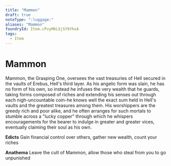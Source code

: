 ```yaml
---
title: "Mammon"
draft: true
noteType: ":luggage:"
aliases: "Mammon"
foundryId: Item.cPvyM6LXjSY9YhxA
tags:
  - Item
---
```


# Mammon

Mammon, the Grasping One, oversees the vast treasuries of Hell secured in the vaults of Erebus, Hell's third layer. As his angelic form was slain, he has no form of his own, so instead he infuses the very wealth that he guards, taking forms composed of riches and extending his senses out through each nigh-uncountable coin-he knows well the exact sum held in Hell's vaults and the greatest treasures among them. His worshippers are the greedy rich and poor alike, and he often arranges for such mortals to stumble across a "lucky copper" through which he whispers encouragements for the bearer to indulge in greater and greater vices, eventually claiming their soul as his own.

**Edicts** Gain financial control over others, gather new wealth, count your riches

**Anathema** Leave the cult of Mammon, allow those who steal from you to go unpunished

